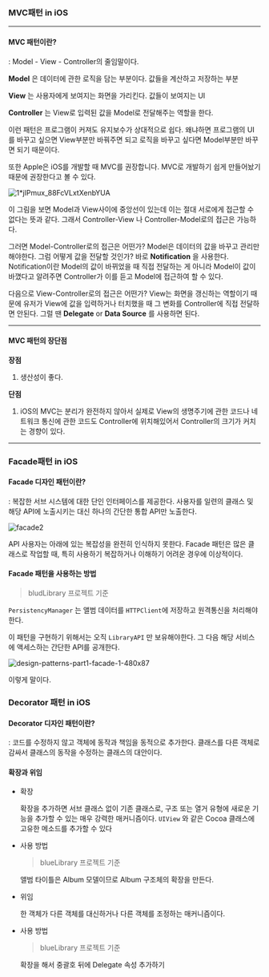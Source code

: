 ### MVC패턴 in iOS

-----

#### MVC 패턴이란?

: Model - View - Controller의 줄임말이다. 

__Model__ 은 데이터에 관한 로직을 담는 부분이다. 값들을 계산하고 저장하는 부분

__View__ 는 사용자에게 보여지는 화면을 가리킨다. 값들이 보여지는 UI

__Controller__ 는 View로 입력된 값을 Model로 전달해주는 역할을 한다. 

이런 패턴은 프로그램이 커져도 유지보수가 상대적으로 쉽다. 왜냐하면 프로그램의 UI를 바꾸고 싶으면 View부분만 바꿔주면 되고 로직을 바꾸고 싶다면 Model부분만 바꾸면 되기 때문이다.

또한 Apple은 iOS를 개발할 때 MVC를 권장합니다. MVC로 개발하기 쉽게 만들어놨기 때문에 권장한다고 볼 수 있다.

![1*jIPmux_88FcVLxtXenbYUA](https://miro.medium.com/max/3589/1*jIPmux_88FcVLxtXenbYUA.png)

이 그림을 보면 Model과 View사이에 중앙선이 있는데 이는 절대 서로에게 접근할 수 없다는 뜻과 같다. 그래서 Controller-View 나 Controller-Model로의 접근은 가능하다. 

그러면 Model-Controller로의 접근은 어떤가? Model은 데이터의 값을 바꾸고 관리만해야한다. 그럼 어떻게 값을 전달할 것인가? 바로 __Notification__ 을 사용한다. Notification이란 Model의 값이 바뀌었을 때 직접 전달하는 게 아니라 Model이 값이 바꼈다고 알려주면 Controller가 이를 듣고 Model에 접근하여 할 수 있다.

다음으로 View-Controller로의 접근은 어떤가? View는 화면을 갱신하는 역할이기 때문에 유저가 View에 값을 입력하거나 터치했을 때 그 변화를 Controller에 직접 전달하면 안된다. 그럴 땐 __Delegate__ or __Data Source__ 를 사용하면 된다. 

-----

#### MVC 패턴의 장단점

__장점__

1. 생산성이 좋다.

__단점__

1. iOS의 MVC는 분리가 완전하지 않아서 실제로 View의 생명주기에 관한 코드나 네트워크 통신에 관한 코드도 Controller에 위치해있어서 Controller의 크기가 커치는 경향이 있다.

------

### Facade패턴 in iOS

#### Facade 디자인 패턴이란?

: 복잡한 서브 시스템에 대한 단인 인터페이스를 제공한다. 사용자를 일련의 클래스 및 해당 API에 노출시키는 대신 하나의 간단한 통합 API만 노출한다.

![facade2](https://koenig-media.raywenderlich.com/uploads/2013/07/facade2.png)

API 사용자는 아래에 있는 복잡성을 완전히 인식하지 못한다. Facade 패턴은 많은 클래스로 작업할 때, 특히 사용하기 복잡하거나 이해하기 어려운 경우에 이상적이다.

#### Facade 패턴을 사용하는 방법

> bludLibrary 프로젝트 기준

<code>PersistencyManager</code> 는 앨범 데이터를 <code>HTTPClient</code>에 저장하고 원격통신을 처리해야한다. 

이 패턴을 구현하기 위해서는 오직 <code>LibraryAPI</code> 만 보유해야한다. 그 다음 해당 서비스에 액세스하는 간단한 API를 공개한다.

![design-patterns-part1-facade-1-480x87](https://koenig-media.raywenderlich.com/uploads/2017/05/design-patterns-part1-facade-1-480x87.png)

이렇게 말이다.

### Decorator 패턴 in iOS

#### Decorator 디자인 패턴이란?

: 코드를 수정하지 않고 객체에 동작과 책임을 동적으로 추가한다. 클래스를 다른 객체로 감싸서 클래스의 동작을 수정하는 클래스의 대안이다.

#### 확장과 위임

- 확장

  확장을 추가하면 서브 클래스 없이 기존 클래스로, 구조 또는 열거 유형에 새로운 기능을 추가할 수 있는 매우 강력한 매커니즘이다. <code>UIView</code> 와 같은 Cocoa 클래스에 고유한 메소드를 추가할 수 있다

- 사용 방법

  > blueLibrary 프로젝트 기준

  앨범 타이틀은 Album 모델이므로 Album 구조체의 확장을 만든다. 

- 위임

  한 객체가 다른 객체를 대신하거나 다른 객체를 조정하는 매커니즘이다. 

- 사용 방법

  > blueLibrary 프로젝트 기준

  확장을 해서 중괄호 뒤에 Delegate 속성 추가하기

  